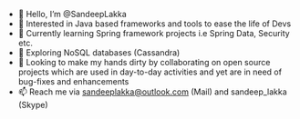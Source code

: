 - 👋 Hello, I’m @SandeepLakka
- 👀 Interested in Java based frameworks and tools to ease the life of Devs
- 🌱 Currently learning Spring framework projects i.e Spring Data, Security etc.
- 🎡 Exploring NoSQL databases (Cassandra)
- 💞️ Looking to make my hands dirty by collaborating on open source projects which are used in day-to-day activities and yet are in need of bug-fixes and enhancements
- 📫 Reach me via sandeeplakka@outlook.com (Mail) and sandeep_lakka (Skype)

<!---
SandeepLakka/SandeepLakka is a ✨ special ✨ repository because its `README.md` (this file) appears on your GitHub profile.
You can click the Preview link to take a look at your changes.
--->
